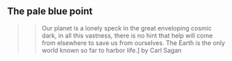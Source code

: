 ## The pale blue point

>> Our planet is a lonely speck in the great enveloping cosmic dark, in all this vastness, there is no hint that help will come from elsewhere to save us from ourselves. The Earth is the only world known so far to harbor life.]
>> by Carl Sagan
